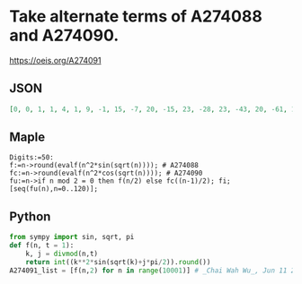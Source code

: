 # Take alternate terms of A274088 and A274090\.
https://oeis.org/A274091
## JSON
```JSON
[0, 0, 1, 1, 4, 1, 9, -1, 15, -7, 20, -15, 23, -28, 23, -43, 20, -61, 11, -80, -2, -100, -21, -119, -46, -137, -76, -151, -111, -162, -150, -167, -194, -167, -240, -161, -289, -147, -339, -125, -389, -95, -437, -57, -484, -11, -527, 44, -566, 107, -599, 177, -626, 255, -645, 339, -656, 429, -658, 524]
```
## Maple
```Maple
Digits:=50:
f:=n->round(evalf(n^2*sin(sqrt(n)))); # A274088
fc:=n->round(evalf(n^2*cos(sqrt(n)))); # A274090
fu:=n->if n mod 2 = 0 then f(n/2) else fc((n-1)/2); fi;
[seq(fu(n),n=0..120)];
```
## Python
```Python
from sympy import sin, sqrt, pi
def f(n, t = 1):
    k, j = divmod(n,t)
    return int((k**2*sin(sqrt(k)+j*pi/2)).round())
A274091_list = [f(n,2) for n in range(10001)] # _Chai Wah Wu_, Jun 11 2016
```
